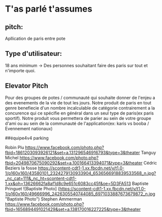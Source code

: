 # T'as parlé t'assumes

## pitch:

Apllication de paris entre pote 



## Type d'utilisateur:

18 ans minimum 
-> Des personnes souhaitant faire des paris sur tout et n'importe quoi.

## Elevator Pitch

Pour des groupes de potes / communauté qui souhaite donner de l'enjeu a des evenements de la vie de tout les jours. Notre produit de paris  en tout genre benefiecie d'un nombre incalculable de catégorie contrairement a la concurence qui ce spécifie en général dans un seul type de paris(ex paris sportif). Notre produit vous permettera de parier au sein de votre groupe d'ami ou au sein de la communauté de l'application(ex: karis vs booba / Evennement nationaux)

##équipe4v4 parking

Robin Plu https://www.facebook.com/photo.php?fbid=1861203093926121&set=a.131296546916793&type=3&theater
Tanguy Michel https://www.facebook.com/photo.php?fbid=2049870675090292&set=a.100166413394071&type=3&theater
Cédric Beziers la fosse https://scontent-cdt1-1.xx.fbcdn.net/v/t1.0-1/p160x160/43580101_2324279130933904_6536566918839533568_n.jpg?_nc_cat=111&_nc_ht=scontent-cdt1-1.xx&oh=13626662fa8af1d8c9e651c6083cc45f&oe=5D3FA513
Baptiste Pringuet ![Baptiste Photo] (https://scontent-cdt1-1.xx.fbcdn.net/v/t1.0-1/p160x160/49666996_2426305540744085_6971033887673679872_n.jpg "Baptiste Photo")
Stephen Ammerman https://www.facebook.com/photo.php?fbid=1656894491021429&set=a.138170016227225&type=3&theater
